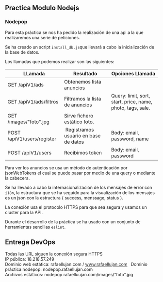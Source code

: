 ## Practica Modulo Nodejs


### Nodepop

  Para esta práctica se nos ha pedido la realización de una api a la que realizaremos una serie de peticiones.
  
  Se ha creado un script `install_db.js`que llevará a cabo la inicialización de la base de datos.
  
  Los llamadas que podemos realizar son las siguientes:
  
| LLamada     | Resultado | Opciones Llamada|
| -------     | --------- | -------- |
| GET /apiV1/ads    | Obtenemos lista anuncios |
| GET /apiV1/ads/filtros | Filtramos la lista de anuncios | Query: limit, sort, start, price, name, photo, tags, sale. |
| GET /images/"foto".jpg | Sirve fichero estático foto. | |
| POST /apiV1/users/register | Registramos usuario en base de datos | Body: email, password, name |
| POST /apiV1/users | Recibimos token | Body: email, password |

  Para ver los anuncios se usa un método de autenticación por jsonWebTokens el cual se puede pasar por medio de una query o mediante la cabecera.  
  
  Se ha llevado a cabo la internacionalización de los mensajes de error con `i18n`, la estructura que se ha seguido para la visualización de los mensajes es un json con la estructura { success, menssage, status }.
  
  
  La conexión usa el protocolo HTTPS para que sea segura y usamos un cluster para la API.
  
  Durante el desarrollo de la práctica se ha usado con un conjunto de herramientas sencillas `eslint`.

## Entrega DevOps

Todas las URL siguen la conexión segura HTTPS  
IP pública: 18.218.57.249  
Dominio web estática: rafaellujan.com / www.rafaellujan.com  
Dominio práctica nodepop: nodepop.rafaellujan.com  
Archivos estáticos: nodepop.rafaelluujan.com/images/"foto".jpg  



